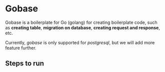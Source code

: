 # Gobase

Gobase is a boilerplate for Go (golang) for creating boilerplate code, such as **creating table**, 
**migration on database**, **creating request and response**, etc.

Currently, *gobase* is only supported for _postgresql_, but we will add more feature further. 

## Steps to run



